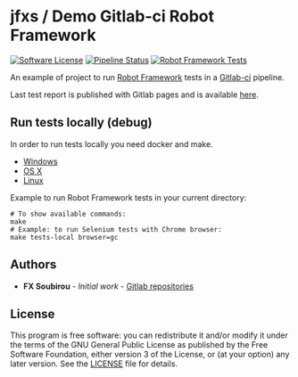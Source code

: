 # jfxs / Demo Gitlab-ci Robot Framework

[![Software License](https://img.shields.io/badge/license-GPL%20v3-informational.svg?style=flat&logo=gnu)](LICENSE)
[![Pipeline Status](https://gitlab.com/fxs/demo-gitlab-ci-robot-framework/badges/master/pipeline.svg)](https://gitlab.com/fxs/demo-gitlab-ci-robot-framework/pipelines)
[![Robot Framework Tests](https://fxs.gitlab.io/demo-gitlab-ci-robot-framework/all_tests.svg)](https://fxs.gitlab.io/demo-gitlab-ci-robot-framework/report.html)

An example of project to run [Robot Framework](https://robotframework.org/) tests in a [Gitlab-ci](https://docs.gitlab.com/ce/ci/) pipeline.

Last test report is published with Gitlab pages and is available [here](https://fxs.gitlab.io/demo-gitlab-ci-robot-framework/report.html).

## Run tests locally (debug)

In order to run tests locally you need docker and make.

* [Windows](https://docs.docker.com/windows/started)
* [OS X](https://docs.docker.com/mac/started/)
* [Linux](https://docs.docker.com/linux/started/)

Example to run Robot Framework tests in your current directory:

```shell
# To show available commands:
make
# Example: to run Selenium tests with Chrome browser:
make tests-local browser=gc
```

## Authors

* **FX Soubirou** - *Initial work* - [Gitlab repositories](https://gitlab.com/users/fxs/projects)

## License

This program is free software: you can redistribute it and/or modify it under the terms of the GNU General Public License as published by the Free Software Foundation, either version 3 of the License, or (at your option) any later version. See the [LICENSE](https://gitlab.com/fxs/docker-robot-framework/blob/master/LICENSE) file for details.
